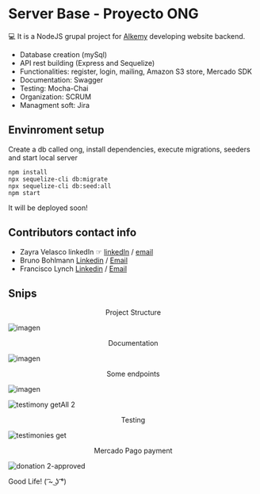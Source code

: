 # Server Base - Proyecto ONG

💻 It is a NodeJS grupal project for <a href="https://www.alkemy.org/"/>Alkemy</a> developing website backend. 

* Database creation (mySql)
* API rest building (Express and Sequelize)
* Functionalities: register, login, mailing, Amazon S3 store, Mercado SDK
* Documentation: Swagger
* Testing: Mocha-Chai
* Organization: SCRUM
* Managment soft: Jira

## Envinroment setup

Create a db called ong, install dependencies, execute migrations, seeders and start local server

    npm install
    npx sequelize-cli db:migrate
    npx sequelize-cli db:seed:all
    npm start

It will be deployed soon!

## Contributors contact info

* Zayra Velasco linkedIn ☞ <a href="https://www.linkedin.com/in/zayra-velasco">linkedIn</a> / <a href="mailto:zayra.contacto@gmail.com">email</a>
* Bruno Bohlmann [Linkedin](https://www.linkedin.com/in/bruno-bohlmann/) / [Email](mailto:brunobohlman25@gmail.com)
* Francisco Lynch [Linkedin](https://www.linkedin.com/in/franciscolynch-/) / [Email](mailto:lynch_francisco_w@hotmail.com)

## Snips

<p align="center">Project Structure</p>

![imagen](https://user-images.githubusercontent.com/95602965/192578852-f8526ea6-cb4f-4b7f-a7f1-82a9c65dd2f3.png)

<p align="center">Documentation</p>

![imagen](https://user-images.githubusercontent.com/95602965/192575687-ca8e291d-66bb-4e08-b246-3a630e070d6d.png)

<p align="center">Some endpoints</p>


![imagen](https://user-images.githubusercontent.com/95602965/192579380-c36f67b0-6080-404f-b6fa-cb21e8742f69.png)

![testimony getAll 2](https://user-images.githubusercontent.com/95602965/192578476-03d00bac-c4c1-44e8-9070-9baa0e046151.png)

<p align="center">Testing</p>

![testimonies get](https://user-images.githubusercontent.com/95602965/192578329-e1e43f78-ae4f-4a76-bfed-6fff43e781d0.png)

<p align="center">Mercado Pago payment</p>

![donation 2-approved](https://user-images.githubusercontent.com/95602965/192578142-e09f11fd-5b30-4103-bdb8-700b469eacfd.png)

Good Life! ( ͡~ ͜ʖ ͡°)
